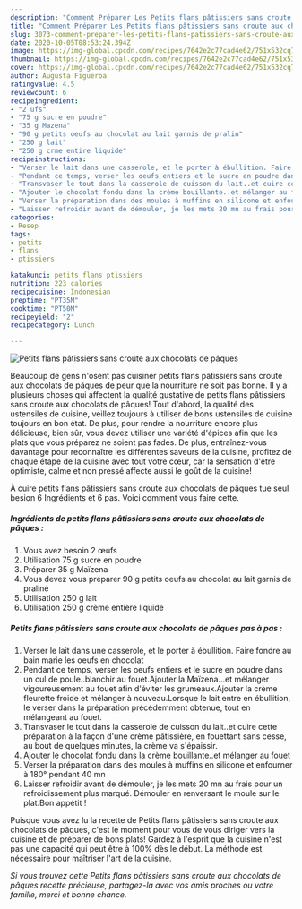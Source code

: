 ```yaml
---
description: "Comment Préparer Les Petits flans pâtissiers sans croute aux chocolats de pâques"
title: "Comment Préparer Les Petits flans pâtissiers sans croute aux chocolats de pâques"
slug: 3073-comment-preparer-les-petits-flans-patissiers-sans-croute-aux-chocolats-de-paques
date: 2020-10-05T08:53:24.394Z
image: https://img-global.cpcdn.com/recipes/7642e2c77cad4e62/751x532cq70/petits-flans-patissiers-sans-croute-aux-chocolats-de-paques-photo-principale-de-la-recette.jpg
thumbnail: https://img-global.cpcdn.com/recipes/7642e2c77cad4e62/751x532cq70/petits-flans-patissiers-sans-croute-aux-chocolats-de-paques-photo-principale-de-la-recette.jpg
cover: https://img-global.cpcdn.com/recipes/7642e2c77cad4e62/751x532cq70/petits-flans-patissiers-sans-croute-aux-chocolats-de-paques-photo-principale-de-la-recette.jpg
author: Augusta Figueroa
ratingvalue: 4.5
reviewcount: 6
recipeingredient:
- "2 ufs"
- "75 g sucre en poudre"
- "35 g Mazena"
- "90 g petits oeufs au chocolat au lait garnis de pralin"
- "250 g lait"
- "250 g crme entire liquide"
recipeinstructions:
- "Verser le lait dans une casserole, et le porter à ébullition. Faire fondre au bain marie les oeufs en chocolat"
- "Pendant ce temps, verser les oeufs entiers et le sucre en poudre dans un cul de poule..blanchir au fouet.Ajouter la Maïzena...et mélanger vigoureusement au fouet afin d&#39;éviter les grumeaux.Ajouter la crème fleurette froide et mélanger à nouveau.Lorsque le lait entre en ébullition, le verser dans la préparation précédemment obtenue, tout en mélangeant au fouet."
- "Transvaser le tout dans la casserole de cuisson du lait..et cuire cette préparation à la façon d&#39;une crème pâtissière, en fouettant sans cesse, au bout de quelques minutes, la crème va s&#39;épaissir."
- "Ajouter le chocolat fondu dans la crème bouillante..et mélanger au fouet"
- "Verser la préparation dans des moules à muffins en silicone et enfourner à 180° pendant 40 mn"
- "Laisser refroidir avant de démouler, je les mets 20 mn au frais pour un refroidissement plus marqué. Démouler en renversant le moule sur le plat.Bon appétit !"
categories:
- Resep
tags:
- petits
- flans
- ptissiers

katakunci: petits flans ptissiers 
nutrition: 223 calories
recipecuisine: Indonesian
preptime: "PT35M"
cooktime: "PT50M"
recipeyield: "2"
recipecategory: Lunch

---
```



![Petits flans pâtissiers sans croute aux chocolats de pâques](https://img-global.cpcdn.com/recipes/7642e2c77cad4e62/751x532cq70/petits-flans-patissiers-sans-croute-aux-chocolats-de-paques-photo-principale-de-la-recette.jpg)

Beaucoup de gens n'osent pas cuisiner petits flans pâtissiers sans croute aux chocolats de pâques de peur que la nourriture ne soit pas bonne. Il y a plusieurs choses qui affectent la qualité gustative de petits flans pâtissiers sans croute aux chocolats de pâques! Tout d'abord, la qualité des ustensiles de cuisine, veillez toujours à utiliser de bons ustensiles de cuisine toujours en bon état. De plus, pour rendre la nourriture encore plus délicieuse, bien sûr, vous devez utiliser une variété d'épices afin que les plats que vous préparez ne soient pas fades. De plus, entraînez-vous davantage pour reconnaître les différentes saveurs de la cuisine, profitez de chaque étape de la cuisine avec tout votre cœur, car la sensation d'être optimiste, calme et non pressé affecte aussi le goût de la cuisine!

<!--inarticleads1-->

À cuire petits flans pâtissiers sans croute aux chocolats de pâques tue seul besion 6 Ingrédients et 6 pas. Voici comment vous faire cette.

##### Ingrédients de petits flans pâtissiers sans croute aux chocolats de pâques :

1. Vous avez besoin 2 œufs
1. Utilisation 75 g sucre en poudre
1. Préparer 35 g Maïzena
1. Vous devez vous préparer 90 g petits oeufs au chocolat au lait garnis de praliné
1. Utilisation 250 g lait
1. Utilisation 250 g crème entière liquide




<!--inarticleads2-->

##### Petits flans pâtissiers sans croute aux chocolats de pâques pas à pas :

1. Verser le lait dans une casserole, et le porter à ébullition. Faire fondre au bain marie les oeufs en chocolat
1. Pendant ce temps, verser les oeufs entiers et le sucre en poudre dans un cul de poule..blanchir au fouet.Ajouter la Maïzena...et mélanger vigoureusement au fouet afin d&#39;éviter les grumeaux.Ajouter la crème fleurette froide et mélanger à nouveau.Lorsque le lait entre en ébullition, le verser dans la préparation précédemment obtenue, tout en mélangeant au fouet.
1. Transvaser le tout dans la casserole de cuisson du lait..et cuire cette préparation à la façon d&#39;une crème pâtissière, en fouettant sans cesse, au bout de quelques minutes, la crème va s&#39;épaissir.
1. Ajouter le chocolat fondu dans la crème bouillante..et mélanger au fouet
1. Verser la préparation dans des moules à muffins en silicone et enfourner à 180° pendant 40 mn
1. Laisser refroidir avant de démouler, je les mets 20 mn au frais pour un refroidissement plus marqué. Démouler en renversant le moule sur le plat.Bon appétit !




<!--inarticleads1-->

<p>
Puisque vous avez lu la recette de Petits flans pâtissiers sans croute aux chocolats de pâques, c'est le moment pour vous de vous diriger vers la cuisine et de préparer de bons plats! Gardez à l'esprit que la cuisine n'est pas une capacité qui peut être à 100% dès le début. La méthode est nécessaire pour maîtriser l'art de la cuisine.
</p>

<p>
<i>Si vous trouvez cette Petits flans pâtissiers sans croute aux chocolats de pâques recette précieuse, partagez-la avec vos amis proches ou votre famille, merci et bonne chance.</i>
</p>
